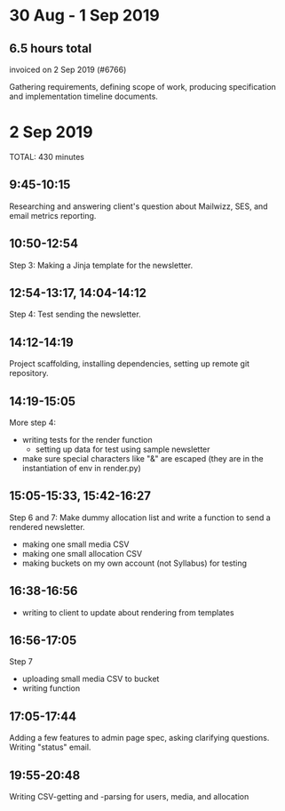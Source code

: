 # 30 Aug - 1 Sep 2019

## 6.5 hours total
invoiced on 2 Sep 2019 (#6766)

Gathering requirements, defining scope of work, producing specification and implementation timeline
documents.
 
# 2 Sep 2019
TOTAL: 430 minutes

## 9:45-10:15
Researching and answering client's question about Mailwizz, SES, and email metrics reporting.

## 10:50-12:54
Step 3: Making a Jinja template for the newsletter.

## 12:54-13:17, 14:04-14:12
Step 4: Test sending the newsletter.

## 14:12-14:19 
Project scaffolding, installing dependencies, setting up remote git repository.

## 14:19-15:05
More step 4:
  - writing tests for the render function
    - setting up data for test using sample newsletter
  - make sure special characters like "&" are escaped (they are in the instantiation of env in
    render.py)

## 15:05-15:33, 15:42-16:27
Step 6 and 7: Make dummy allocation list and write a function to send a rendered newsletter.
  - making one small media CSV
  - making one small allocation CSV
  - making buckets on my own account (not Syllabus) for testing

## 16:38-16:56
  - writing to client to update about rendering from templates

## 16:56-17:05
  Step 7
  - uploading small media CSV to bucket
  - writing function

## 17:05-17:44
  Adding a few features to admin page spec, asking clarifying questions.
  Writing "status" email.  

## 19:55-20:48
  Writing CSV-getting and -parsing for users, media, and allocation
